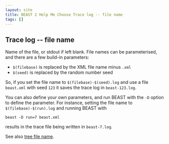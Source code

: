 ```yaml
---
layout: site
title: BEAST 2 Help Me Choose Trace log -- file name
tags: []
---
```


## Trace log -- file name

Name of the file, or stdout if left blank.
File names can be parameterised, and there are a few build-in parameters: 

* `$(filebase)` is replaced by the XML file name minus `.xml`
* `$(seed)` is replaced by the random number seed

So, if you set the file name to `$(filebase)-$(seed).log` and use a file `beast.xml` with seed `123` it saves the trace log in `beast-123.log`.

You can also define your own parameters, and run BEAST with the `-D` option to define the parameter.
For instance, setting the file name to `$(filebase)-$(run).log` and running BEAST with 

```
beast -D run=7 beast.xml
```

results in the trace file being written in `beast-7.log`.

See also [tree file name](../../treefile/fileName/).